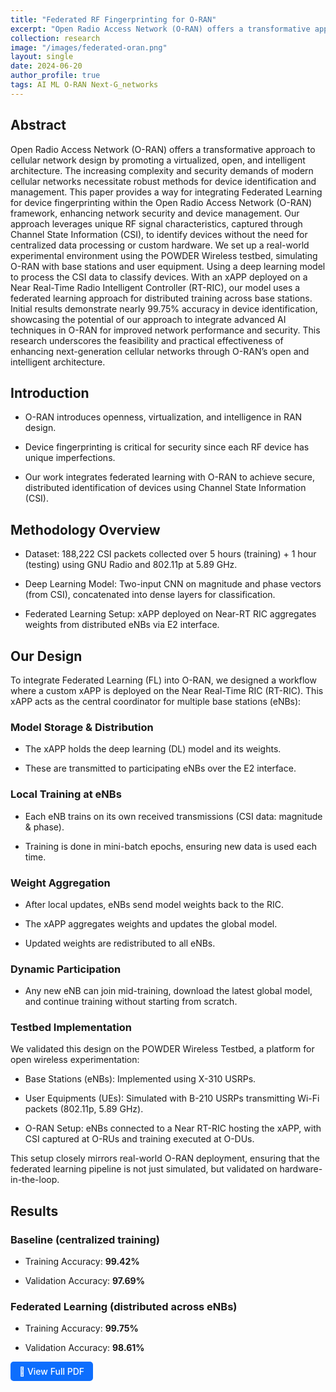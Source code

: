 ```yaml
---
title: "Federated RF Fingerprinting for O-RAN"
excerpt: "Open Radio Access Network (O-RAN) offers a transformative approach to cellular network design by promoting a virtualized, open, and intelligent architecture. The increasing complexity and security demands of modern cellular networks necessitate robust methods for device identification and management. This paper provides a way for integrating Federated Learning for device fingerprinting within the Open Radio Access Network (O-RAN) framework, enhancing network security and device management. Our approach leverages unique RF signal characteristics, captured through Channel State Information (CSI), to identify devices without the need for centralized data processing or custom hardware. We set up a real-world experimental environment using the POWDER Wireless testbed, simulating O-RAN with base stations and user equipment. Using a deep learning model to process the CSI data to classify devices."
collection: research
image: "/images/federated-oran.png"
layout: single
date: 2024-06-20
author_profile: true
tags: AI ML O-RAN Next-G_networks
---
```


<!-- Outline:- 

[Abstract](#abstract)
- [Abstract](#abstract)
- [Introduction](#introduction)
- [Methodology Overview](#methodology-overview)
- [Our Design](#our-design)
  - [Model Storage \& Distribution:](#model-storage--distribution)
  - [Local Training at eNBs:](#local-training-at-enbs)
  - [Weight Aggregation:](#weight-aggregation)
  - [Dynamic Participation:](#dynamic-participation)
  - [Testbed Implementation](#testbed-implementation)
- [Results](#results)
  - [Baseline (centralized training):](#baseline-centralized-training)
  - [Federated Learning (distributed across eNBs):](#federated-learning-distributed-across-enbs) -->


## Abstract
Open Radio Access Network (O-RAN) offers a transformative approach to cellular network design by promoting a virtualized, open, and intelligent architecture. The increasing complexity and security demands of modern cellular networks necessitate robust methods for device identification and management. This paper provides a way for integrating Federated Learning for device fingerprinting within the Open Radio Access Network (O-RAN) framework, enhancing network security and device management. Our approach leverages unique RF signal characteristics, captured through Channel State Information (CSI), to identify devices without the need for centralized data processing or custom hardware. We set up a real-world experimental environment using the POWDER Wireless testbed, simulating O-RAN with base stations and user equipment. Using a deep learning model to process the CSI data to classify devices. With an xAPP deployed on a Near Real-Time Radio Intelligent Controller (RT-RIC), our model uses a federated learning approach for distributed training across base stations. Initial results demonstrate nearly 99.75% accuracy in device identification, showcasing the potential of our approach to integrate advanced AI techniques in O-RAN for improved network performance and security. This research underscores the feasibility and practical effectiveness of enhancing next-generation cellular networks through O-RAN’s open and intelligent architecture. 

## Introduction
- O-RAN introduces openness, virtualization, and intelligence in RAN design.

- Device fingerprinting is critical for security since each RF device has unique imperfections.

- Our work integrates federated learning with O-RAN to achieve secure, distributed identification of devices using Channel State Information (CSI).

## Methodology Overview
- Dataset: 188,222 CSI packets collected over 5 hours (training) + 1 hour (testing) using GNU Radio and 802.11p at 5.89 GHz.

- Deep Learning Model: Two-input CNN on magnitude and phase vectors (from CSI), concatenated into dense layers for classification.

- Federated Learning Setup: xAPP deployed on Near-RT RIC aggregates weights from distributed eNBs via E2 interface.

## Our Design
To integrate Federated Learning (FL) into O-RAN, we designed a workflow where a custom xAPP is deployed on the Near Real-Time RIC (RT-RIC). This xAPP acts as the central coordinator for multiple base stations (eNBs):

### Model Storage & Distribution

  - The xAPP holds the deep learning (DL) model and its weights.

  - These are transmitted to participating eNBs over the E2 interface.

### Local Training at eNBs

  - Each eNB trains on its own received transmissions (CSI data: magnitude & phase).

  - Training is done in mini-batch epochs, ensuring new data is used each time.

### Weight Aggregation

  - After local updates, eNBs send model weights back to the RIC.

  - The xAPP aggregates weights and updates the global model.

  - Updated weights are redistributed to all eNBs.

### Dynamic Participation

  - Any new eNB can join mid-training, download the latest global model, and continue training without starting from scratch.

### Testbed Implementation

  We validated this design on the POWDER Wireless Testbed, a platform for open wireless experimentation:

  - Base Stations (eNBs): Implemented using X-310 USRPs.

  - User Equipments (UEs): Simulated with B-210 USRPs transmitting Wi-Fi packets (802.11p, 5.89 GHz).

  - O-RAN Setup: eNBs connected to a Near RT-RIC hosting the xAPP, with CSI captured at O-RUs and training executed at O-DUs.

This setup closely mirrors real-world O-RAN deployment, ensuring that the federated learning pipeline is not just simulated, but validated on hardware-in-the-loop.

## Results 

### Baseline (centralized training)

  - Training Accuracy: **99.42%**

  - Validation Accuracy: **97.69%**

### Federated Learning (distributed across eNBs)

  - Training Accuracy:  **99.75%**

  - Validation Accuracy: **98.61%**

<a href="/files/Federated_RF_Fingerprinting_ORAN.pdf" target="_blank" style="display: inline-block; padding: 0.5em 1em; color: white; background-color: #0d6efd; border-radius: 5px; text-decoration: none; font-weight: 500;">
  📄 View Full PDF
</a>